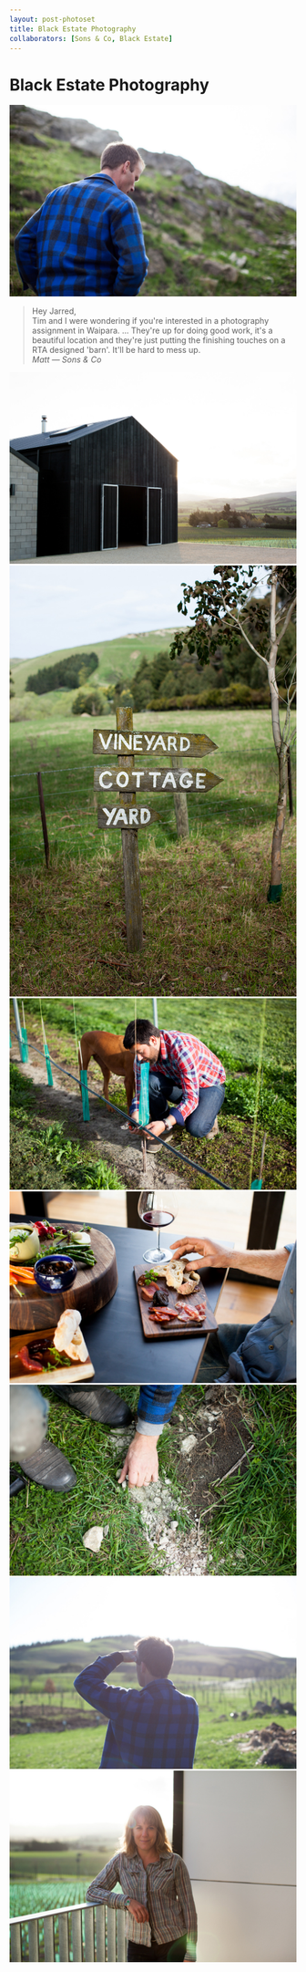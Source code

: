 ```yaml
---
layout: post-photoset
title: Black Estate Photography
collaborators: [Sons & Co, Black Estate]
---
```


# Black Estate Photography

<div class="image">
	<img src="/images/black-estate/2.jpg" />
</div>

> Hey Jarred,  
> Tim and I were wondering if you're interested in a photography assignment in Waipara. ... They're up for doing good work, it's a beautiful location and they're just putting the finishing touches on a RTA designed 'barn'. It'll be hard to mess up.  
> _Matt — Sons & Co_

<div class="image big">
	<img src="/images/black-estate/8.jpg" />
</div>

<div class="image">
	<img src="/images/black-estate/3.jpg" />
</div>

<div class="image">
	<img src="/images/black-estate/4.jpg" />
</div>

<div class="image big">
	<img src="/images/black-estate/5.jpg" />
</div>

<div class="image">
	<img src="/images/black-estate/1.jpg" />
</div>

<div class="image">
	<img src="/images/black-estate/9.jpg" />
</div>

<div class="image big">
	<img src="/images/black-estate/7.jpg" />
</div>







[^1]: Matt from Sons & co
[^2]: Matt from Sons & co